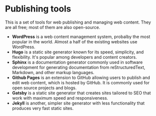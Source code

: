 # Publishing tools
This is a set of tools for web publishing and managing web content. They are all free; most of them are also open-source.
* **WordPress** is a web content management system, probalby the most popular in the world. Almost a half of the existing websites use WordPress.
* **Hugo** is a static site generator known for its speed, simplicity, and flexibility. It's popular among developers and content creators.
* **Sphinx** is a documentation generator commonly used in software development for generating documentation from reStructuredText, Markdown, and other markup languages.
* **Github Pages** is an extension to GitHub allowing users to publish and edit web content, which is hosted by GitHub. It is commonly used for open source projects and blogs.
* **Gatsby** is a static site generator that creates sites tailored to SEO that work with maximum speed and responsiveness.
* **Jekyll** is another, simpler site generator with less functionality that produces very fast static sites.
